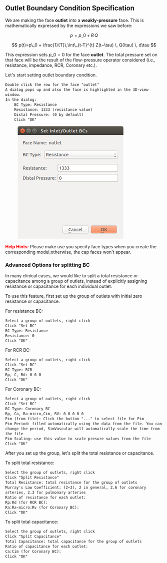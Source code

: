 ## Outlet Boundary Condition Specification

We are making the face **outlet** into a **weakly-pressure** face. This is mathematically expressed by the expressions we saw before:

$$
p = p\_0 + R\,Q
$$

$$
p(t)=p\_0 + \frac{1}{T}\,\int\_{t-T}^{t} Z(t−\tau) \, Q(\tau) \, d\tau
$$

This expression sets $p\_0 = 0$ for the face **outlet**. The total pressure set on that face will be the result of the flow-pressure operator considered (i.e., resistance, impedance, RCR, Coronary etc.).

Let's start setting outlet boundary condition.

    Double click the row for the face "outlet"
    A dialog pops up and also the face is highlighted in the 3D-view window.
    In the dialog:
    	BC Type: Resistance
    	Resistance: 1333 (resistance value)
    	Distal Pressure: (0 by default)
    	Click "OK"

<figure>
  <img class="svImg svImgSm" src="/documentation/flowsolver/imgs/outletbcdialog.png">
  <figcaption class="svCaption" ></figcaption>
</figure>

<font color="red">**Help Hints:** </font> Please make use you specify face types when you create the corresponding model;otherwise, the cap faces won't appear.

### Advanced Options for splitting BC

In many clinical cases, we would like to split a total resistance or capacitance among a group of outlets, instead of explicitly assigning resistance or capacitance for each individual outlet.

To use this feature, first set up the group of outlets with initial zero resistance or capacitance.

For resistance BC:

    Select a group of outlets, right click
    Click "Set BC"
    BC Type: Resistance
    Resistance: 0
    Click "OK"

For RCR BC:

    Select a group of outlets, right click
    Click "Set BC"
    BC Type: RCR
    Rp, C, Rd: 0 0 0
    Click "OK"


For Coronary BC:

    Select a group of outlets, right click
    Click "Set BC"
    BC Type: Coronary BC
    Rp, Ca, Ra-micro,Cim, RV: 0 0 0 0 0
    Pim (from file): Click the button "..." to select file for Pim
    Pim Period: filled automatically using the data from the file. You can change the period, SimVascular will automatically scale the time from the file
    Pim Scaling: use this value to scale presure values from the file
    Click "OK"

After you set up the group, let's split the total resistance or capacitance.

To split total resistance:

    Select the group of outlets, right click
    Click "Split Resistance"
    Total Resistance: total resistance for the group of outlets
    Murray's Law Coefficient: (2~3), 2 in general, 2.6 for coronary arteries, 2.3 for pulmonary arteries
    Ratio of resistance for each outlet:
    Rp:Rd (for RCR BC):
    Ra:Ra-micro:Rv (for Coronary BC):
    Click "OK"


To split total capacitance:

    Select the group of outlets, right click
    Click "Split Capacitance"
    Total Capacitance: total capacitance for the group of outlets
    Ratio of capacitance for each outlet:
    Ca:Cim (for Coronary BC):
    Click "OK"
